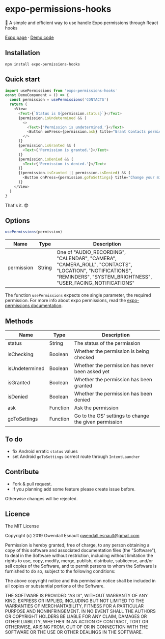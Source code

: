 expo-permissions-hooks
======

🎉 A simple and efficient way to use handle Expo permissions through React hooks

[Expo page](https://expo.io/@gwendall/expo-permissions-hooks) · [Demo code](https://github.com/gwendall/expo-permissions-hooks-demo)  

## Installation ##

```shell
npm install expo-permissions-hooks
```

## Quick start ##

```javascript
import usePermissions from 'expo-permissions-hooks'
const DemoComponent = () => {
  const permission = usePermissions('CONTACTS')
  return (
    <View>
      <Text>{`Status is ${permission.status}`}</Text>
      {permission.isUndetermined && (
        <>
          <Text>{'Permission is undetermined.'}</Text>
          <Button onPress={permission.ask} title="Grant Contacts permission ?" />
        </>
      )}
      {permission.isGranted && (
        <Text>{'Permission is granted.'}</Text>
      )}
      {permission.isDenied && (
        <Text>{'Permission is denied.'}</Text>
      )}
      {(permission.isGranted || permission.isDenied) && (
        <Button onPress={permission.goToSettings} title="Change your mind ?" />
      )}
    </View>
  )
}
```

That's it. 😎

## Options ##

```javascript
usePermissions(permission)
```

Name | Type | Description
---|---|---
permission | String | One of "AUDIO_RECORDING", "CALENDAR", "CAMERA", "CAMERA_ROLL", "CONTACTS", "LOCATION", "NOTIFICATIONS", "REMINDERS", "SYSTEM_BRIGHTNESS", "USER_FACING_NOTIFICATIONS"

The function `usePermissions` expects one single parameter, the required permission. For more info about expo permissions, read the [expo-permissions documentation](https://docs.expo.io/versions/latest/sdk/permissions/).

## Methods ##

Name | Type | Description
---|---|---
status | String | The status of the permission
isChecking | Boolean | Whether the permission is being checked
isUndetermined | Boolean | Whether the permission has never been asked yet
isGranted | Boolean | Whether the permission has been granted
isDenied | Boolean | Whether the permission has been denied
ask | Function | Ask the permission
goToSettings | Function | Go to the OS' settings to change the given permission

## To do ##

- fix Android erratic `status` values
- set Android `goToSettings` correct route through `IntentLauncher`


## Contribute ##

* Fork & pull request.
* If you planning add some feature please create issue before.

Otherwise changes will be rejected.

## Licence ##

The MIT License

Copyright (c) 2019 Gwendall Esnault gwendall.esnault@gmail.com

Permission is hereby granted, free of charge, to any person obtaining a copy
of this software and associated documentation files (the "Software"), to deal
in the Software without restriction, including without limitation the rights
to use, copy, modify, merge, publish, distribute, sublicense, and/or sell
copies of the Software, and to permit persons to whom the Software is
furnished to do so, subject to the following conditions:

The above copyright notice and this permission notice shall be included in
all copies or substantial portions of the Software.

THE SOFTWARE IS PROVIDED "AS IS", WITHOUT WARRANTY OF ANY KIND, EXPRESS OR
IMPLIED, INCLUDING BUT NOT LIMITED TO THE WARRANTIES OF MERCHANTABILITY,
FITNESS FOR A PARTICULAR PURPOSE AND NONINFRINGEMENT. IN NO EVENT SHALL THE
AUTHORS OR COPYRIGHT HOLDERS BE LIABLE FOR ANY CLAIM, DAMAGES OR OTHER
LIABILITY, WHETHER IN AN ACTION OF CONTRACT, TORT OR OTHERWISE, ARISING FROM,
OUT OF OR IN CONNECTION WITH THE SOFTWARE OR THE USE OR OTHER DEALINGS IN
THE SOFTWARE.
